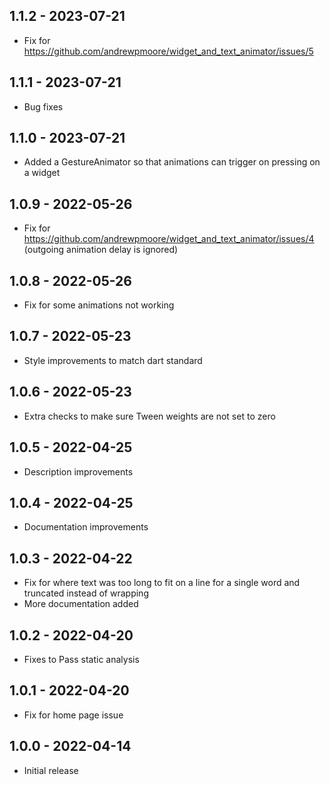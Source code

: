 ## 1.1.2 - 2023-07-21

* Fix for https://github.com/andrewpmoore/widget_and_text_animator/issues/5

## 1.1.1 - 2023-07-21

* Bug fixes


## 1.1.0 - 2023-07-21

* Added a GestureAnimator so that animations can trigger on pressing on a widget

## 1.0.9 - 2022-05-26

* Fix for https://github.com/andrewpmoore/widget_and_text_animator/issues/4 (outgoing animation delay is ignored)

## 1.0.8 - 2022-05-26

* Fix for some animations not working

## 1.0.7 - 2022-05-23

* Style improvements to match dart standard

## 1.0.6 - 2022-05-23

* Extra checks to make sure Tween weights are not set to zero

## 1.0.5 - 2022-04-25

* Description improvements

## 1.0.4 - 2022-04-25

* Documentation improvements

## 1.0.3 - 2022-04-22

* Fix for where text was too long to fit on a line for a single word and truncated instead of wrapping
* More documentation added

## 1.0.2 - 2022-04-20

* Fixes to Pass static analysis

## 1.0.1 - 2022-04-20

* Fix for home page issue

## 1.0.0 - 2022-04-14

* Initial release
